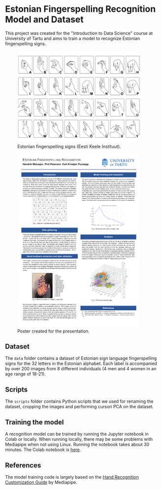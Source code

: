 # Estonian Fingerspelling Recognition Model and Dataset
This project was created for the "Introduction to Data Science" course at University of Tartu and aims to train a model to recognize Estonian fingerspelling signs. 

<figure>
    <img src="./eesti_sormendid.png"
         alt="Estonian fingerspelling signs"
         width="400">
    <figcaption>Estonian fingerspelling signs (Eesti Keele Instituut).</figcaption>
</figure>

<figure>
    <img src="./Estonian_Fingerspelling-poster-final-1.png"
         alt="Poster"
         width="400">
    <figcaption>Poster created for the presentation.</figcaption>
</figure>

## Dataset
The `data` folder contains a dataset of Estonian sign language fingerspelling signs for the 32 letters in the Estonian alphabet.
Each label is accompanied by over 200 images from 8 different individuals (4 men and 4 women in an age range of 18-21). 

## Scripts
The `scripts` folder contains Python scripts that we used for renaming the dataset, cropping the images and performing cursori PCA on the dataset.

## Training the model
A recognition model can be trained by running the Jupyter notebook in Colab or locally. When running locally, there may be some problems with Mediapipe when not using Linux.
Running the notebook takes about 30 minutes.
The Colab notebook is [here](https://colab.research.google.com/drive/1RgLQycIGeySCx58SFGnGl-DNT7RI3tMR?usp=sharing).

## References
The model training code is largely based on the [Hand Recognition Customization Guide](https://developers.google.com/mediapipe/solutions/customization/gesture_recognizer) by Mediapipe.
